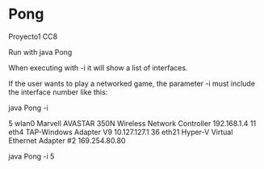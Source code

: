 Pong
====

Proyecto1 CC8

Run with java Pong

When executing with -i it will show a list of interfaces.

If the user wants to play a networked game, the parameter -i must include the interface number like this:

java Pong -i

5	wlan0	Marvell AVASTAR 350N Wireless Network Controller
	192.168.1.4
11	eth4	TAP-Windows Adapter V9
	10.127.127.1
36	eth21	Hyper-V Virtual Ethernet Adapter #2
	169.254.80.80


java Pong -i 5



